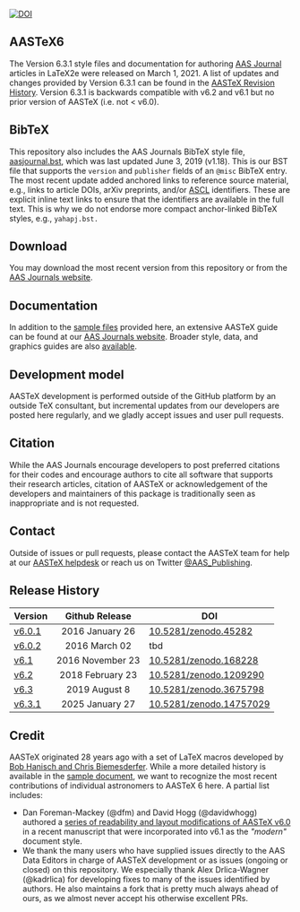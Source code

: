 [![DOI](https://zenodo.org/badge/DOI/10.5281/zenodo.593626.svg)](https://doi.org/10.5281/zenodo.593626)

## AASTeX6
The Version 6.3.1 style files and documentation for authoring [AAS Journal](https://journals.aas.org) articles in LaTeX2e were released on March 1, 2021. A list of updates and changes provided by Version 6.3.1 can be found in the [AASTeX Revision History](https://journals.aas.org/aastex-revisionhistory/). Version 6.3.1 is backwards compatible with v6.2 and v6.1 but no prior version of AASTeX (i.e. not < v6.0).

## BibTeX
 This repository also includes the AAS Journals BibTeX style file, [aasjournal.bst](bst/aasjournal.bst), which was last updated June 3, 2019 (v1.18). This is our BST file that supports the `version` and `publisher` fields of an `@misc` BibTeX entry. The most recent update added anchored links to reference source material, e.g., links to article DOIs, arXiv preprints, and/or [ASCL](http://ascl.net) identifiers. These are explicit inline text links to ensure that the identifiers are available in the full text. This is why we do not endorse more compact anchor-linked BibTeX styles, e.g., `yahapj.bst.`

## Download
You may download the most recent version from this repository or from the [AAS Journals website](https://journals.aas.org/aastex-package-for-manuscript-preparation/). 

## Documentation
In addition to the [sample files](sample) provided here, an extensive AASTeX guide can be found at our [AAS Journals website](https://journals.aas.org/aastex-package-for-manuscript-preparation/). Broader style, data, and graphics guides are also [available](https://journals.aas.org/author-resources/). 

## Development model
AASTeX development is performed outside of the GitHub platform by an outside TeX consultant, but incremental updates from our developers are posted here regularly, and we gladly accept issues and user pull requests. 

## Citation
While the AAS Journals encourage developers to post preferred citations for their codes and encourage authors to cite all software that supports their research articles, citation of AASTeX or acknowledgement of the developers and maintainers of this package is traditionally seen as inappropriate and is not requested.

## Contact
Outside of issues or pull requests, please contact the AASTeX team for help at our [AASTeX helpdesk](mailto:aastex@aas.org) or reach us on Twitter [@AAS_Publishing](https://twitter.com/AAS_Publishing).

## Release History

| Version  | Github Release   | DOI  |
| -------- |:----------------:| -----|
| [v6.0.1](https://github.com/AASJournals/AASTeX60/tree/v6.0.1)   | 2016 January 26  | [10.5281/zenodo.45282](https://doi.org/10.5281/zenodo.45282) |
| [v6.0.2](https://github.com/AASJournals/AASTeX60/tree/v6.0.2)   | 2016 March 02    | tbd |
| [v6.1](https://github.com/AASJournals/AASTeX60/tree/v6.1)       | 2016 November 23 | [10.5281/zenodo.168228](https://doi.org/10.5281/zenodo.168228) |
| [v6.2](https://github.com/AASJournals/AASTeX60/tree/v6.2)       | 2018 February 23 | [10.5281/zenodo.1209290](https://doi.org/10.5281/zenodo.1209290) |
| [v6.3](https://github.com/AASJournals/AASTeX60/tree/v6.3)       | 2019 August 8 | [10.5281/zenodo.3675798](https://doi.org/10.5281/zenodo.3675798) |
| [v6.3.1](https://github.com/AASJournals/AASTeX60/tree/v6.3.1)   | 2025 January 27 | [10.5281/zenodo.14757029](https://doi.org/10.5281/zenodo.14757029) |

## Credit
AASTeX originated 28 years ago with a set of LaTeX macros developed by [Bob Hanisch and Chris Biemesderfer](https://ui.adsabs.harvard.edu/#abs/1989BAAS...21..780H/abstract). While a more detailed history is available in the [sample document](sample/sample61.tex), we want to recognize the most recent contributions of individual astronomers to AASTeX 6 here. A partial list includes:

+ Dan Foreman-Mackey (@dfm) and David Hogg (@davidwhogg) authored a [series of readability and layout modifications of AASTeX v6.0](https://github.com/dfm/peerless/blob/master/document/ms.tex#L19-L69) in a recent manuscript that were incorporated into v6.1 as the *"modern"* document style.
+ We thank the many users who have supplied issues directly to the AAS Data Editors in charge of AASTeX development or as issues (ongoing or closed) on this repository. We especially thank Alex Drlica-Wagner (@kadrlica) for developing fixes to many of the issues identified by authors. He also maintains a fork that is pretty much always ahead of ours, as we almost never accept his otherwise excellent PRs. 
